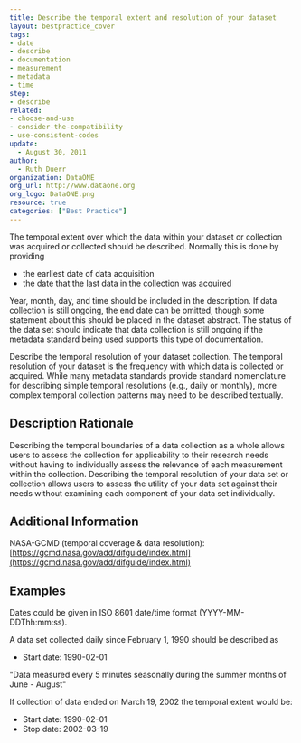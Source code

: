 ```yaml
---
title: Describe the temporal extent and resolution of your dataset
layout: bestpractice_cover
tags:
- date
- describe
- documentation
- measurement
- metadata
- time
step:
- describe
related:
- choose-and-use
- consider-the-compatibility
- use-consistent-codes
update:
  - August 30, 2011
author:
  - Ruth Duerr
organization: DataONE
org_url: http://www.dataone.org
org_logo: DataONE.png
resource: true
categories: ["Best Practice"]
---
```




The temporal extent over which the data within your dataset or collection was acquired or collected should be described. Normally this is done by providing

- the earliest date of data acquisition
- the date that the last data in the collection was acquired

Year, month, day, and time should be included in the description. If data collection is still ongoing, the end date can be omitted, though some statement about this should be placed in the dataset abstract. The status of the data set should indicate that data collection is still ongoing if the metadata standard being used supports this type of documentation.

Describe the temporal resolution of your dataset collection. The temporal resolution of your dataset is the frequency with which data is collected or acquired. While many metadata standards provide standard nomenclature for describing simple temporal resolutions (e.g., daily or monthly), more complex temporal collection patterns may need to be described textually.

## Description Rationale

Describing the temporal boundaries of a data collection as a whole allows users to assess the collection for applicability to their research needs without having to individually assess the relevance of each measurement within the collection. Describing the temporal resolution of your data set or collection allows users to assess the utility of your data set against their needs without examining each component of your data set individually.

## Additional Information

NASA-GCMD (temporal coverage & data resolution): [https://gcmd.nasa.gov/add/difguide/index.html](https://gcmd.nasa.gov/add/difguide/index.html)

## Examples

Dates could be given in ISO 8601 date/time format (YYYY-MM-DDThh:mm:ss).

A data set collected daily since February 1, 1990 should be described as
- Start date: 1990-02-01

"Data measured every 5 minutes seasonally during the summer months of June - August"

If collection of data ended on March 19, 2002 the temporal extent would be:
- Start date: 1990-02-01
- Stop date: 2002-03-19
